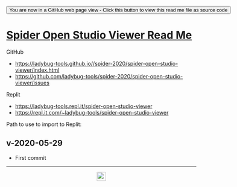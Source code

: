 <span style=display:none; >[You are now in a GitHub source code view - click this link to view Read Me file as a web page](https://ladybug-tools.github.io/spider-2020/spider-open-studio-viewer/readme.html "View file as a web page.") </span>

<div><input type=button onclick=window.location.href="https://github.com/ladybug-tools/spider-2020/spider-open-studio-viewer/"
value="You are now in a GitHub web page view - Click this button to view this read me file as source code" ></div>

# [Spider Open Studio Viewer Read Me]( ./readme.html )

GitHub

* https://ladybug-tools.github.io//spider-2020/spider-open-studio-viewer/index.html
* https://github.com/ladybug-tools/spider-2020/spider-open-studio-viewer/issues

Replit

* https://ladybug-tools.repl.it/spider-open-studio-viewer
* https://repl.it.com/~ladybug-tools/spider-open-studio-viewer

Path to use to import to Replit:

## v-2020-05-29

* First commit


***

<center title="hello! Click me to go up to the top" ><a href=javascript:window.scrollTo(0,0); style=text-decoration:none; > <img width=24 src="https://ladybug.tools/artwork/icons_bugs/ico/spider.ico" > </a></center>
